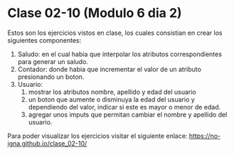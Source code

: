 # Clase 02-10 (Modulo 6 dia 2)

Estos son los ejercicios vistos en clase, los cuales consistian en crear los siguientes componentes:
1. Saludo: en el cual habia que interpolar los atributos correspondientes para generar un saludo.
2. Contador: donde habia que incrementar el valor de un atributo presionando un boton.
3. Usuario:
    1. mostrar los atributos nombre, apellido y edad del usuario
    2. un boton que aumente o disminuya la edad del usuario y dependiendo del valor, indicar si este es mayor o menor de edad.
    3. agregar unos imputs que permitan cambiar el nombre y apellido del usuario.

Para poder visualizar los ejercicios visitar el siguiente enlace:
https://no-igna.github.io/clase_02-10/


